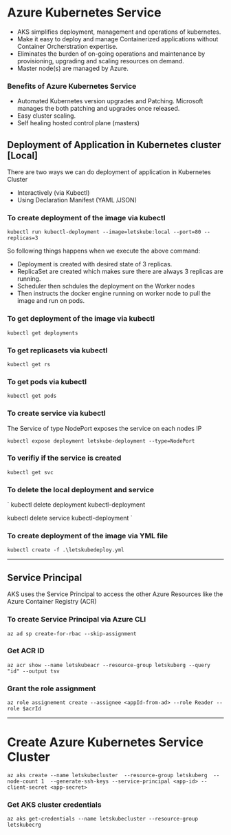 # Azure Kubernetes Service
- AKS simplifies deployment, management and operations of kubernetes.
- Make it easy to deploy and manage Containerized applications without Container Orcherstration expertise.
- Eliminates the burden of on-going operations and maintenance by provisioning, upgrading and scaling resources on demand.
- Master node(s) are managed by Azure.

### Benefits of Azure Kubernetes Service
- Automated Kubernetes version upgrades and Patching. Microsoft manages the both patching and upgrades once released.
- Easy cluster scaling.
- Self healing hosted control plane (masters)

## Deployment of Application in Kubernetes cluster [Local]

There are two ways we can do deployment of application in Kubernetes Cluster
- Interactively (via Kubectl)
- Using Declaration Manifest (YAML /JSON)

### To create deployment of the image via kubectl
`
kubectl run kubectl-deployment --image=letskube:local --port=80 --replicas=3
`

So following things happens when we execute the above command:
- Deployment is created with desired state of 3 replicas.
- ReplicaSet are created which makes sure there are always 3 replicas are running.
- Scheduler then schdules the deployment on the Worker nodes
- Then instructs the docker engine running on worker node to pull the image and run on pods.

### To get deployment of the image via kubectl
`
kubectl get deployments
`

### To get replicasets via kubectl
`
kubectl get rs
`

### To get pods via kubectl
`
kubectl get pods
`

### To create service via kubectl
The Service of type NodePort exposes the service on each nodes IP

`
kubectl expose deployment letskube-deployment --type=NodePort
`

### To verifiy if the service is created
`
kubectl get svc
`

### To delete the local deployment and service
`
kubectl delete deployment kubectl-deployment

kubectl delete service kubectl-deployment
`

### To create deployment of the image via YML file 
`
kubectl create -f .\letskubedeploy.yml
`

------------------------------------------

## Service Principal
AKS uses the Service Principal to access the other Azure Resources like the Azure Container Registry (ACR)

### To create Service Principal via Azure CLI
`az ad sp create-for-rbac --skip-assignment`

### Get ACR ID
`az acr show --name letskubeacr --resource-group letskuberg --query "id" --output tsv`

### Grant the role assignment
`az role assignement create --assignee <appId-from-ad> --role Reader --role $acrId`

-------------------------------------------

# Create Azure Kubernetes Service Cluster

`az aks create
        --name letskubecluster 
        --resource-group letskuberg 
        --node-count 1 
        --generate-ssh-keys
        --service-principal <app-id>
        --client-secret <app-secret>
`

### Get AKS cluster credentials
`az aks get-credentials --name letskubecluster --resource-group letskubecrg`
